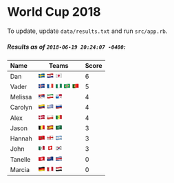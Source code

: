 # World Cup 2018

To update, update `data/results.txt` and run `src/app.rb`.

##### Results as of `2018-06-19 20:24:07 -0400`:

| Name | Teams | Score
| :- | - | -
| Dan | ![](flags/Sweden.png "Sweden") ![](flags/Croatia.png "Croatia") ![](flags/Japan.png "Japan")  | 6 |
| Vader | ![](flags/Iceland.png "Iceland") ![](flags/France.png "France") ![](flags/Nigeria.png "Nigeria") ![](flags/Brazil.png "Brazil") ![](flags/Portugal.png "Portugal")  | 5 |
| Melissa | ![](flags/Serbia.png "Serbia") ![](flags/Iran.png "Iran") ![](flags/Panama.png "Panama")  | 4 |
| Carolyn | ![](flags/Colombia.png "Colombia") ![](flags/Uruguay.png "Uruguay") ![](flags/Russia.png "Russia")  | 4 |
| Alex | ![](flags/Denmark.png "Denmark") ![](flags/Poland.png "Poland") ![](flags/Senegal.png "Senegal")  | 4 |
| Jason | ![](flags/Belgium.png "Belgium") ![](flags/Spain.png "Spain") ![](flags/Saudi_Arabia.png "Saudi Arabia")  | 3 |
| Hannah | ![](flags/Morocco.png "Morocco") ![](flags/England.png "England") ![](flags/Argentina.png "Argentina")  | 3 |
| John | ![](flags/Mexico.png "Mexico") ![](flags/Switzerland.png "Switzerland") ![](flags/South_Korea.png "South Korea")  | 3 |
| Tanelle | ![](flags/Tunisia.png "Tunisia") ![](flags/Australia.png "Australia") ![](flags/Costa_Rica.png "Costa Rica")  | 0 |
| Marcia | ![](flags/Germany.png "Germany") ![](flags/Peru.png "Peru") ![](flags/Egypt.png "Egypt")  | 0 |
